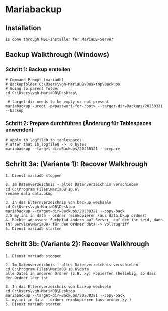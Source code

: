# Mariabackup 

## Installation 

```
Is done through MSI-Installer for MariaDB-Server
```

## Backup Walkthrough (Windows)

### Schritt 1: Backup erstellen 
```
# Command Prompt (mariadb)
# Backupfolder C:\Users\vgh-MariaDB\Desktop\Backups
# Going to parent folder 
cd C:\Users\vgh-MariaDB\Desktop\

 # target-dir needs to be empty or not present 
mariabackup -uroot -p<passwort-for-root> --target-dir=Backups/20230321 --backup 
```

### Schritt 2:  Prepare durchführen (Änderung für Tablespaces anwenden) 

```
# apply ib_logfile0 to tablespaces 
# after that ib_logfile0 ->  0 bytes 
mariabackup --target-dir=Backups/20230321 --prepare 
```

## Schritt 3a: (Variante 1): Recover Walkhrough  

```
1. Dienst mariadb stoppen
```

```
2. Im Datenverzeichnis - altes Datenverzeichnis verschieben 
cd C:\Program Files\MariaDB 10.6\
rename data data.bkup

```

```
3. In das Elternverzeichnis von backup wechseln
cd C:\Users\vgh-MariaDB\Desktop
mariabackup --target-dir=Backups/20230321 --copy-back
3.5 my.ini in data - ordner reinkopieren (aus data.bkup ordner)
4. Rechte anpassen: Suchpfad ändern auf Server, auf dem ihr seid, dann (NT Service\MariaDB) für den Ordner data -> Vollzugriff 
5. Dienst mariadb starten
```

## Schritt 3b: (Variante 2): Recover Walkhrough  

```
1. Dienst mariadb stoppen
```

```
2. Im Datenverzeichnis - altes Datenverzeichnis verschieben 
cd C:\Program Files\MariaDB 10.6\data
alle Datei in anderen Ordner (z.B. xy) kopierfen (beliebig, so dass der Ordner leer ist
```

```
3. In das Elternverzeichnis von backup wechseln
cd C:\Users\vgh-MariaDB\Desktop
mariabackup --target-dir=Backups/20230321 --copy-back
4. my.ini in data - ordner reinkopieren (aus ordner xy )
5. Dienst mariadb starten
```
